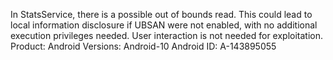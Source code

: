 In StatsService, there is a possible out of bounds read. This could lead to local information disclosure if UBSAN were not enabled, with no additional execution privileges needed. User interaction is not needed for exploitation. Product: Android Versions: Android-10 Android ID: A-143895055